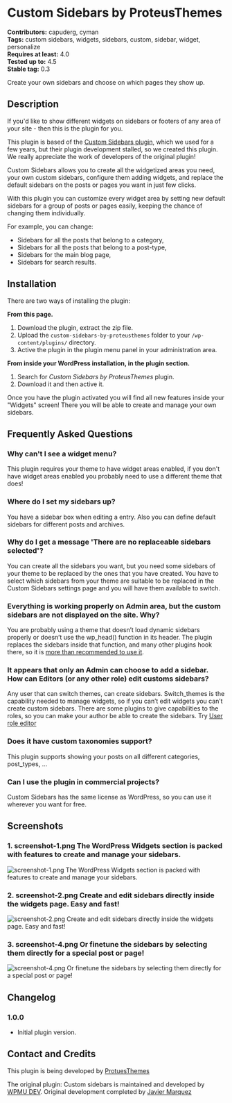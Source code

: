 # Custom Sidebars by ProteusThemes #
**Contributors:** capuderg, cyman  
**Tags:** custom sidebars, widgets, sidebars, custom, sidebar, widget, personalize  
**Requires at least:** 4.0  
**Tested up to:** 4.5  
**Stable tag:** 0.3  

Create your own sidebars and choose on which pages they show up.

## Description ##

If you'd like to show different widgets on sidebars or footers of any area of your site - then this is the plugin for you.

This plugin is based of the [Custom Sidebars plugin](https://wordpress.org/plugins/custom-sidebars/), which we used for a few years, but their plugin development stalled, so we created this plugin. We really appreciate the work of developers of the original plugin!

Custom Sidebars allows you to create all the widgetized areas you need, your own custom sidebars, configure them adding widgets, and replace the default sidebars on the posts or pages you want in just few clicks.

With this plugin you can customize every widget area by setting new default sidebars for a group of posts or pages easily, keeping the chance of changing them individually.

For example, you can change:

* Sidebars for all the posts that belong to a category,
* Sidebars for all the posts that belong to a post-type,
* Sidebars for the main blog page,
* Sidebars for search results.

## Installation ##

There are two ways of installing the plugin:

**From this page.**

1. Download the plugin, extract the zip file.
2. Upload the `custom-sidebars-by-proteusthemes` folder to your `/wp-content/plugins/` directory.
3. Active the plugin in the plugin menu panel in your administration area.

**From inside your WordPress installation, in the plugin section.**

1. Search for *Custom Sidebars by ProteusThemes* plugin.
2. Download it and then active it.

Once you have the plugin activated you will find all new features inside your "Widgets" screen! There you will be able to create and manage your own sidebars.

## Frequently Asked Questions ##

### Why can't I see a widget menu? ###

This plugin requires your theme to have widget areas enabled, if you don't have widget areas enabled you probably need to use a different theme that does!

### Where do I set my sidebars up? ###

You have a sidebar box when editing a entry. Also you can define default sidebars for different posts and archives.

### Why do I get a message 'There are no replaceable sidebars selected'?  ###

You can create all the sidebars you want, but you need some sidebars of your theme to be replaced by the ones that you have created. You have to select which sidebars from your theme are suitable to be replaced in the Custom Sidebars settings page and you will have them available to switch.

### Everything is working properly on Admin area, but the custom sidebars are not displayed on the site. Why? ###

You are probably using a theme that doesn’t load dynamic sidebars properly or doesn’t use the wp_head() function in its header. The plugin replaces the sidebars inside that function, and many other plugins hook there, so it is [more than recommended to use it](http://josephscott.org/archives/2009/04/wordpress-theme-authors-dont-forget-the-wp_head-function/).

### It appears that only an Admin can choose to add a sidebar. How can Editors (or any other role) edit customs sidebars? ###

Any user that can switch themes, can create sidebars. Switch_themes is the capability needed to manage widgets, so if you can’t edit widgets you can’t create custom sidebars. There are some plugins to give capabilities to the roles, so you can make your author be able to create the sidebars. Try [User role editor](http://wordpress.org/extend/plugins/user-role-editor/)

### Does it have custom taxonomies support? ###

This plugin supports showing your posts on all different categories, post_types, ...

### Can I use the plugin in commercial projects? ###

Custom Sidebars has the same license as WordPress, so you can use it wherever you want for free.

## Screenshots ##

### 1. screenshot-1.png The WordPress Widgets section is packed with features to create and manage your sidebars. ###
![screenshot-1.png The WordPress Widgets section is packed with features to create and manage your sidebars.](http://ps.w.org/custom-sidebars-by-proteusthemes/assets/screenshot-1.png)

### 2. screenshot-2.png Create and edit sidebars directly inside the widgets page. Easy and fast! ###
![screenshot-2.png Create and edit sidebars directly inside the widgets page. Easy and fast!](http://ps.w.org/custom-sidebars-by-proteusthemes/assets/screenshot-2.png)

### 3. screenshot-4.png Or finetune the sidebars by selecting them directly for a special post or page! ###
![screenshot-4.png Or finetune the sidebars by selecting them directly for a special post or page!](http://ps.w.org/custom-sidebars-by-proteusthemes/assets/screenshot-3.png)


## Changelog ##

### 1.0.0 ###

* Initial plugin version.

## Contact and Credits ##

This plugin is being developed by [ProtuesThemes](https://www.proteusthemes.com/)

The original plugin: Custom sidebars is maintained and developed by [WPMU DEV](http://premium.wpmudev.org). Original development completed by [Javier Marquez](http://marquex.es/)
